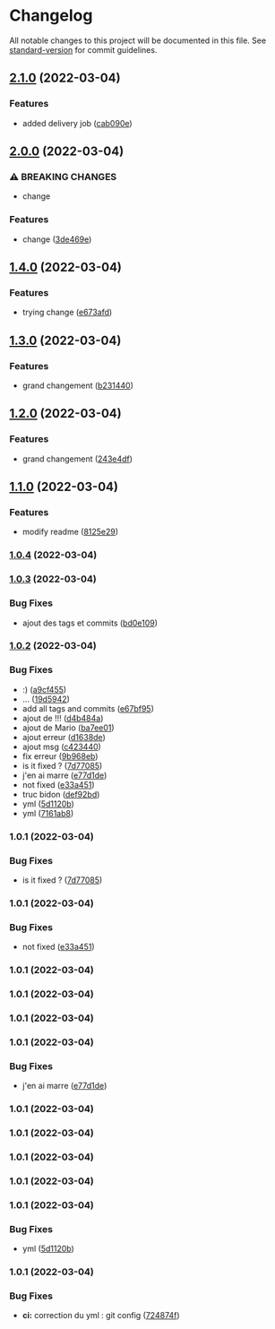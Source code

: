 # Changelog

All notable changes to this project will be documented in this file. See [standard-version](https://github.com/conventional-changelog/standard-version) for commit guidelines.

## [2.1.0](https://github.com/MariamAv/demo-cd/compare/v2.0.0...v2.1.0) (2022-03-04)


### Features

* added delivery job ([cab090e](https://github.com/MariamAv/demo-cd/commit/cab090ec4bffecc6b534aea114cc12950842137a))

## [2.0.0](https://github.com/MariamAv/demo-cd/compare/v1.4.0...v2.0.0) (2022-03-04)


### ⚠ BREAKING CHANGES

* change

### Features

* change ([3de469e](https://github.com/MariamAv/demo-cd/commit/3de469e3fa2d8461e98db20bcf85568fc84a716f))

## [1.4.0](https://github.com/MariamAv/demo-cd/compare/v1.3.0...v1.4.0) (2022-03-04)


### Features

* trying change ([e673afd](https://github.com/MariamAv/demo-cd/commit/e673afd43835895d0e58e9b83c70c838d63b0eb3))

## [1.3.0](https://github.com/MariamAv/demo-cd/compare/v1.2.0...v1.3.0) (2022-03-04)


### Features

* grand changement ([b231440](https://github.com/MariamAv/demo-cd/commit/b231440fa231a786d2eb5f864d8b19cd63fbd4e6))

## [1.2.0](https://github.com/MariamAv/demo-cd/compare/v1.1.0...v1.2.0) (2022-03-04)


### Features

* grand changement ([243e4df](https://github.com/MariamAv/demo-cd/commit/243e4df187328dd68986d139c867fef6193fbca4))

## [1.1.0](https://github.com/MariamAv/demo-cd/compare/v1.0.4...v1.1.0) (2022-03-04)


### Features

* modify readme ([8125e29](https://github.com/MariamAv/demo-cd/commit/8125e2924fb1ab62db1b21b6957851472d929523))

### [1.0.4](https://github.com/MariamAv/demo-cd/compare/v1.0.3...v1.0.4) (2022-03-04)

### [1.0.3](https://github.com/MariamAv/demo-cd/compare/v1.0.2...v1.0.3) (2022-03-04)


### Bug Fixes

* ajout des tags et commits ([bd0e109](https://github.com/MariamAv/demo-cd/commit/bd0e10936a60a1821214a7f736a6b7cce8dfd69b))

### [1.0.2](https://github.com/MariamAv/demo-cd/compare/v1.0.1...v1.0.2) (2022-03-04)


### Bug Fixes

* :) ([a9cf455](https://github.com/MariamAv/demo-cd/commit/a9cf455cad4ba35c3f75ffb6fbc1da4f3d52a1bc))
* ... ([19d5942](https://github.com/MariamAv/demo-cd/commit/19d59421b3bcef6146417828f9a7e2b0a083cc81))
* add all tags and commits ([e67bf95](https://github.com/MariamAv/demo-cd/commit/e67bf95c0c4c981557c252f8512ec411cda4f4b0))
* ajout de !!! ([d4b484a](https://github.com/MariamAv/demo-cd/commit/d4b484a7d65dea371059e325f7a6a9289159a621))
* ajout de Mario ([ba7ee01](https://github.com/MariamAv/demo-cd/commit/ba7ee012b671309188d56ad032f28f1687ee7bfc))
* ajout erreur ([d1638de](https://github.com/MariamAv/demo-cd/commit/d1638de9f6df2be1d9e1bd4c6e74ba90cdeb6b8f))
* ajout msg ([c423440](https://github.com/MariamAv/demo-cd/commit/c4234403103479a29aad8cc5182375926a642498))
* fix erreur ([9b968eb](https://github.com/MariamAv/demo-cd/commit/9b968eb66da22c2416da6385e7bd9599db74c8c1))
* is it fixed ? ([7d77085](https://github.com/MariamAv/demo-cd/commit/7d77085ede784754685617e97f7035b5d5b358b5))
* j'en ai marre ([e77d1de](https://github.com/MariamAv/demo-cd/commit/e77d1de1fbd7bfe5c6180b7c838626254da3efad))
* not fixed ([e33a451](https://github.com/MariamAv/demo-cd/commit/e33a4517214ef175add24e175a80f18fd4a8e23b))
* truc bidon ([def92bd](https://github.com/MariamAv/demo-cd/commit/def92bd07acc8ce0c6cfda12bdeda666ab78e264))
* yml ([5d1120b](https://github.com/MariamAv/demo-cd/commit/5d1120b7f7ba8de9c04de151190347f60a034d56))
* yml ([7161ab8](https://github.com/MariamAv/demo-cd/commit/7161ab87ec53a1aaba16ef7af2829af980c255cb))

### 1.0.1 (2022-03-04)


### Bug Fixes

* is it fixed ? ([7d77085](https://github.com/MariamAv/demo-cd/commit/7d77085ede784754685617e97f7035b5d5b358b5))

### 1.0.1 (2022-03-04)


### Bug Fixes

* not fixed ([e33a451](https://github.com/MariamAv/demo-cd/commit/e33a4517214ef175add24e175a80f18fd4a8e23b))

### 1.0.1 (2022-03-04)

### 1.0.1 (2022-03-04)

### 1.0.1 (2022-03-04)

### 1.0.1 (2022-03-04)


### Bug Fixes

* j'en ai marre ([e77d1de](https://github.com/MariamAv/demo-cd/commit/e77d1de1fbd7bfe5c6180b7c838626254da3efad))

### 1.0.1 (2022-03-04)

### 1.0.1 (2022-03-04)

### 1.0.1 (2022-03-04)

### 1.0.1 (2022-03-04)

### 1.0.1 (2022-03-04)


### Bug Fixes

* yml ([5d1120b](https://github.com/MariamAv/demo-cd/commit/5d1120b7f7ba8de9c04de151190347f60a034d56))

### 1.0.1 (2022-03-04)


### Bug Fixes

* **ci:** correction du yml : git config ([724874f](https://github.com/MariamAv/demo-cd/commit/724874f7d15fa32d84032af4af9526e4c53c8913))

